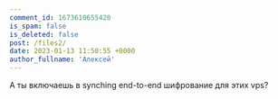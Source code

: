 ```yaml
---
comment_id: 1673610655420
is_spam: false
is_deleted: false
post: /files2/
date: 2023-01-13 11:50:55 +0000
author_fullname: 'Алексей'
---
```


 А ты включаешь в synching end-to-end шифрование для этих vps?
